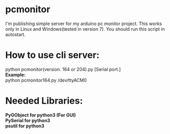# pcmonitor
I'm publishing simple server for my arduino pc monitor project. This works only in Linux and Windows(tested in version 7). You should run this script in autostart.
<h1>How to use cli server:</h1>
python pcmonitor(version. 164 or 204).py [Serial port.]<br>
<b>Example:</b><br>
python  pcmonitor164.py /dev/ttyACM0
<h1>Needed Libraries:</h1>
<b>PyGObject for python3 (For GUI)</b><br>
<b>PySerial for python3</b><br>
<b>psutil for python3</b><br>
